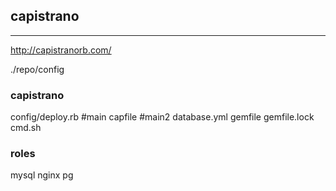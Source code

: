 ## capistrano
---

http://capistranorb.com/

./repo/config

### capistrano
config/deploy.rb #main
capfile          #main2
database.yml
gemfile
gemfile.lock
cmd.sh


### roles
mysql
nginx
pg



